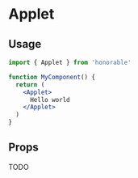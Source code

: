 # Applet

## Usage

```jsx
import { Applet } from 'honorable'

function MyComponent() {
  return (
    <Applet>
      Hello world
    </Applet>
  )
}
```

## Props

TODO
